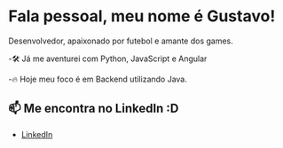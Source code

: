 # Fala pessoal, meu nome é Gustavo!
Desenvolvedor, apaixonado por futebol e amante dos games.

-🛠️ Já me aventurei com Python, JavaScript e Angular

-🔥 Hoje meu foco é em Backend utilizando Java.


## 📫 Me encontra no LinkedIn :D
- [LinkedIn](https://www.linkedin.com/in/gustavopaganucci)
